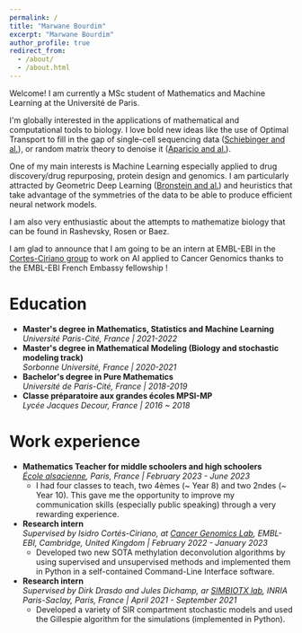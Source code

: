 ```yaml
---
permalink: /
title: "Marwane Bourdim"
excerpt: "Marwane Bourdim"
author_profile: true
redirect_from: 
  - /about/
  - /about.html
---
```


Welcome! I am currently a MSc student of Mathematics and Machine Learning at the Université de Paris. 

I'm globally interested in the applications of mathematical and computational tools to biology. I love bold new ideas like the use of Optimal Transport to fill in the gap of single-cell sequencing data ([Schiebinger and al.](https://www.cell.com/cell/pdf/S0092-8674(19)30039-X.pdf)), or random matrix theory to denoise it ([Aparicio and al.](https://www.sciencedirect.com/science/article/pii/S2666389920300404#!)). 

One of my main interests is Machine Learning especially applied to drug discovery/drug repurposing, protein design and genomics. I am particularly attracted by Geometric Deep Learning ([Bronstein and al.](https://arxiv.org/abs/2104.13478)) and heuristics that take advantage of the symmetries of the data to be able to produce efficient neural network models. 

I am also very enthusiastic about the attempts to mathematize biology that can be found in Rashevsky, Rosen or Baez. 

I am glad to announce that I am going to be an intern at EMBL-EBI in the [Cortes-Ciriano group](https://www.ebi.ac.uk/research-beta/cortes-ciriano/) to work on AI applied to Cancer Genomics thanks to the EMBL-EBI French Embassy fellowship ! 

Education
======
* **Master's degree in Mathematics, Statistics and Machine Learning**  
*Université Paris-Cité, France | 2021-2022*
* **Master's degree in Mathematical Modeling (Biology and stochastic modeling track)**  
*Sorbonne Université, France | 2020-2021*
* **Bachelor's degree in Pure Mathematics**  
*Université de Paris-Cité, France | 2018-2019*
* **Classe préparatoire aux grandes écoles MPSI-MP**  
*Lycée Jacques Decour, France | 2016 ~ 2018*

Work experience
======
* **Mathematics Teacher for middle schoolers and high schoolers**  
*[École alsacienne](https://www.ecole-alsacienne.org/), Paris, France \| February 2023 - June 2023*
  * I had four classes to teach, two 4èmes (~ Year 8) and two 2ndes (~ Year 10). This gave me the opportunity to improve my communication skills (especially public speaking) through a very rewarding experience.  
* **Research intern**  
*Supervised by Isidro Cortés-Ciriano, at [Cancer Genomics Lab](https://www.ebi.ac.uk/research/cortes-ciriano/), EMBL-EBI, Cambridge, United Kingdom \| February 2022 - January 2023*
  * Developed two new SOTA methylation deconvolution algorithms by using supervised and unsupervised methods and implemented them in Python in a self-contained Command-Line Interface software. 
* **Research intern**  
*Supervised by Dirk Drasdo and Jules Dichamp, ar [SIMBIOTX lab](https://team.inria.fr/simbiotx/), INRIA Paris-Saclay, Paris, France \| April 2021 - September 2021*
  * Developed a variety of SIR compartment stochastic models and used the Gillespie algorithm for the simulations (implemented in Python). 

